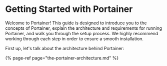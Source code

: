# Getting Started with Portainer

Welcome to Portainer! This guide is designed to introduce you to the concepts of Portainer, explain the architecture and requirements for running Portainer, and walk you through the setup process. We highly recommend working through each step in order to ensure a smooth installation.

First up, let's talk about the architecture behind Portainer:

{% page-ref page="the-portainer-architecture.md" %}



